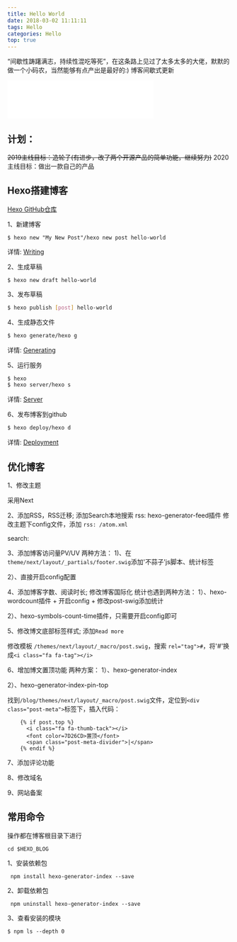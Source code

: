 ```yaml
---
title: Hello World
date: 2018-03-02 11:11:11
tags: Hello
categories: Hello
top: true
---
```

“间歇性踌躇满志，持续性混吃等死”，在这条路上见过了太多太多的大佬，默默的做一个小码农，当然能够有点产出是最好的:)
博客间歇式更新

<iframe frameborder="no" border="0" marginwidth="0" marginheight="0" width=330 height=86 src="//music.163.com/outchain/player?type=2&id=444267928&auto=1&height=66"></iframe>

## 计划： ##

~~2019主线目标：造轮子(有进步，改了两个开源产品的简单功能，继续努力)~~
2020主线目标：做出一款自己的产品

<!-- more -->

## Hexo搭建博客

[Hexo GitHub仓库](https://github.com/theme-next/hexo-theme-next.git)

1、新建博客

```
$ hexo new "My New Post"/hexo new post hello-world
```
详情: [Writing](https://hexo.io/docs/writing.html)

2、生成草稿

```
$ hexo new draft hello-world
```

3、发布草稿

``` bash
$ hexo publish [post] hello-world
```

4、生成静态文件

``` bash
$ hexo generate/hexo g
```
详情: [Generating](https://hexo.io/docs/generating.html)

5、运行服务

``` bash
$ hexo 
$ hexo server/hexo s
```
详情: [Server](https://hexo.io/docs/server.html)

6、发布博客到github

``` bash
$ hexo deploy/hexo d
```
详情: [Deployment](https://hexo.io/docs/deployment.html)

## 优化博客

1、修改主题

采用Next

2、添加RSS，RSS迁移; 添加Search本地搜索
rss:
hexo-generator-feed插件
修改主题下config文件，添加 `rss: /atom.xml`

search:

3、添加博客访问量PV/UV
两种方法：
1)、在`theme/next/layout/_partials/footer.swig`添加'不蒜子'js脚本、统计标签

2）、直接开启config配置

4、添加博客字数、阅读时长; 修改博客国际化
统计也遇到两种方法：
1）、hexo-wordcount插件 + 开启config + 修改post-swig添加统计

2）、hexo-symbols-count-time插件，只需要开启config即可


5、修改博文底部标签样式; 添加`Read more`

修改模板 `/themes/next/layout/_macro/post.swig`，搜索 `rel="tag">#`，将'#'换成`<i class="fa fa-tag"></i>`

6、增加博文置顶功能
两种方案：
1）、hexo-generator-index

2）、hexo-generator-index-pin-top

找到`/blog/themes/next/layout/_macro/post.swig`文件，定位到`<div class="post-meta">`标签下，插入代码：

```
	{% if post.top %}
	  <i class="fa fa-thumb-tack"></i>
	  <font color=7D26CD>置顶</font>
	  <span class="post-meta-divider">|</span>
	{% endif %}
```

7、添加评论功能

8、修改域名

9、网站备案


## 常用命令
操作都在博客根目录下进行

```
cd $HEXO_BLOG
```

1、安装依赖包

```
 npm install hexo-generator-index --save
```

2、卸载依赖包

```
 npm uninstall hexo-generator-index --save
```

3、查看安装的模块

```
$ npm ls --depth 0                                                
```